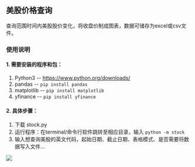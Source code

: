 ## 美股价格查询
查询范围时间内美股股价变化，将收盘价制成图表，数据可储存为excel或csv文件。

### 使用说明

#### 1. 需要安装的程序和包：

1. Python3  -- https://www.python.org/downloads/
2. pandas -- ```pip install pandas```
3. matplotlib -- ```pip install matplotlib```
4. yfinance -- ```pip install yfinance```


#### 2. 具体步骤：
1. 下载 stock.py
2. 运行程序：在terminal/命令行软件跳转至相应目录，输入 ```python -m stock```
3. 输入想查询美股的英文代码，起始日期、截止日期、表格模式、是否需要将数据写入文件...

![](Images/step_by_step.svg)